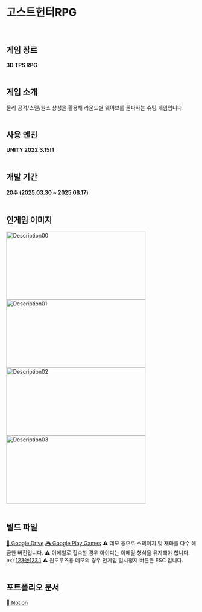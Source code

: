 # 고스트헌터RPG
<br>

## 게임 장르
**3D TPS RPG**
<br><br>

## 게임 소개
물리 공격/스펠/원소 상성을 활용해 라운드별 웨이브를 돌파하는 슈팅 게임입니다.
<br><br>

## 사용 엔진
**UNITY 2022.3.15f1**
<br><br>

## 개발 기간
**20주 (2025.03.30 ~ 2025.08.17)**
<br><br>

## 인게임 이미지
<img width="368.64" height="180" alt="Description00" src="https://github.com/user-attachments/assets/843a82ae-b206-433c-a8cb-c302ce11e862" />
<img width="368.64" height="180" alt="Description01" src="https://github.com/user-attachments/assets/5a12fb39-c5c9-4da7-8079-f31522d0897d" />
<img width="368.64" height="180" alt="Description02" src="https://github.com/user-attachments/assets/eaae1f48-6ff4-4d31-b69a-bf35c0d8f13e" />
<img width="368.64" height="180" alt="Description03" src="https://github.com/user-attachments/assets/86040877-0a34-4ff5-86cb-aaac21354c6d" />
<br><br>

## 빌드 파일
[📁 Google Drive](https://drive.google.com/drive/folders/1MbMq7kMcM522uGVxgy5OxMhocLUM3t-k?usp=drive_link)
[🎮 Google Play Games](https://play.google.com/apps/internaltest/4701449806023983690)
⚠️ 데모 용으로 스테이지 및 재화를 다수 해금한 버전입니다.
⚠️ 이메일로 접속할 경우 아이디는 이메일 형식을 유지해야 합니다. ex) 123@123.1
⚠️ 윈도우즈용 데모의 경우 인게임 일시정지 버튼은 ESC 입니다.
<br><br>

## 포트폴리오 문서
[📄 Notion](https://bohem026.notion.site/RPG-25a3cbfc479280838cebc5dbab2d9f66?pvs=143)

